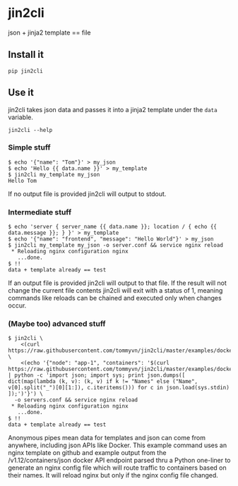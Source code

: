jin2cli
=====

json + jinja2 template == file

## Install it

`pip jin2cli`

## Use it

jin2cli takes json data and passes it into a jinja2 template under the `data` variable.

`jin2cli --help`

### Simple stuff

```ShellSession
$ echo '{"name": "Tom"}' > my_json
$ echo 'Hello {{ data.name }}' > my_template
$ jin2cli my_template my_json
Hello Tom
```
If no output file is provided jin2cli will output to stdout.

### Intermediate stuff

```ShellSession
$ echo 'server { server_name {{ data.name }}; location / { echo {{ data.message }}; } }' > my_template
$ echo '{"name": "frontend", "message": "Hello World"}' > my_json
$ jin2cli my_template my_json -o server.conf && service nginx reload
 * Reloading nginx configuration nginx
   ...done.
$ !!
data + template already == test
```
If an output file is provided jin2cli will output to that file.
If the result will not change the current file contents jin2cli will exit with a status of 1, meaning commands like reloads can be chained and executed only when changes occur.

### (Maybe too) advanced stuff

```ShellSession
$ jin2cli \
    <(curl https://raw.githubusercontent.com/tommyvn/jin2cli/master/examples/docker_to_nginx/nginx.template) \
    <(echo '{"node": "app-1", "containers": '$(curl https://raw.githubusercontent.com/tommyvn/jin2cli/master/examples/docker_to_nginx/docker.json | python -c 'import json; import sys; print json.dumps([ dict(map(lambda (k, v): (k, v) if k != "Names" else ("Name", v[0].split("_")[0][1:]), c.iteritems())) for c in json.load(sys.stdin) ]);')'}') \
  -o servers.conf && service nginx reload
 * Reloading nginx configuration nginx
   ...done.
$ !!
data + template already == test
```
Anonymous pipes mean data for templates and json can come from anywhere, including json APIs like Docker.
This example command uses an nginx template on github and example output from the /v1.12/containers/json docker API endpoint parsed thru a Python one-liner to generate an nginx config file which will route traffic to containers based on their names.
It will reload nginx but only if the nginx config file changed.

